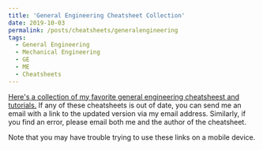 ```yaml
---
title: 'General Engineering Cheatsheet Collection'
date: 2019-10-03
permalink: /posts/cheatsheets/generalengineering
tags:
  - General Engineering
  - Mechanical Engineering
  - GE
  - ME
  - Cheatsheets
---
```


[Here's a collection of my favorite general engineering cheatsheest and tutorials.](https://app.box.com/s/57hdl5jajigdhw4pozxfhoqu6xo82fs3 ) If any of these cheatsheets is out of date, you can send me an email with a link to the updated version via my email address. Similarly, if you find an error, please email both me and the author of the cheatsheet. 

Note that you may have trouble trying to use these links on a mobile device.